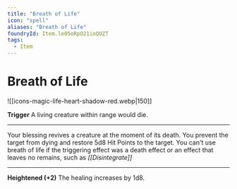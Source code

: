 ```yaml
---
title: "Breath of Life"
icon: "spell"
aliases: "Breath of Life"
foundryId: Item.le05oRpO21ioQUZT
tags:
  - Item
---
```


# Breath of Life
![[icons-magic-life-heart-shadow-red.webp|150]]

**Trigger** A living creature within range would die.

* * *

Your blessing revives a creature at the moment of its death. You prevent the target from dying and restore 5d8 Hit Points to the target. You can't use breath of life if the triggering effect was a death effect or an effect that leaves no remains, such as _[[Disintegrate]]_

* * *

**Heightened (+2)** The healing increases by 1d8.
